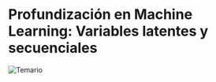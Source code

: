 # Profundización en Machine Learning: Variables latentes y secuenciales
![Temario](https://github.com/pedro9olivares/Bourbaki/blob/main/BBVA/Temarios/PML.jpg)
